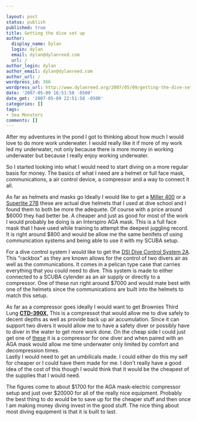 ```yaml
---

layout: post
status: publish
published: true
title: Getting the dive set up
author:
  display_name: Dylan
  login: dylan
  email: dylan@dylanreed.com
  url: /
author_login: dylan
author_email: dylan@dylanreed.com
author_url: /
wordpress_id: 366
wordpress_url: http://www.dylanreed.org/2007/05/09/getting-the-dive-set-up/
date: '2007-05-09 16:51:58 -0500'
date_gmt: '2007-05-09 22:51:58 -0500'
categories: []
tags:
- Sea Monsters
comments: []
---
```


After my adventures in the pond I got to thinking about how much I would love to do more work underwater. I would really like it if more of my work led my underwater, not only because there is more money in working underwater but because I really enjoy working underwater.

So I started looking into what I would need to start diving on a more regular basis for money. The basics of what I need are a helmet or full face mask, communications, a air control device, a compressor and a way to connect it all.

As far as helmets and masks go Ideally I would like to get a [Miller 400][1] or a [Superlite 27B][2] these are actual dive helmets that I used at dive school and I found them to both be more the adequete. Of course with a price around $6000 they had better be. A cheaper and just as good for most of the work I would probably be doing is an Interspiro AGA mask. This is a full face mask that I have used while training to attempt the deepest juggling record. It is right around $800 and would be allow me the same benifets of using communication systems and being able to use it with my SCUBA setup.

   [1]: http://www.divingheritage.com/images/miller400-1.jpg
   [2]: http://www.aquaairind.com/Index/Helmets/DSI/SuperLite-27B.jpg

For a dive control system I would like to get the [DSI Dive Control System 2A][3]. This "rackbox" as they are known allows for the control of two divers air as well as the communications. It comes in a pelican type case that carries everything that you could need to dive. This system is made to either connected to a SCUBA cylender as an air supply or directly to a compressor. One of these run right around $7000 and would mate best with one of the helmets since the communications are built into the helmets to match this setup.

   [3]: http://www.aquaairind.com/Index/Air-HEO2-Panels/DiveControlSystem2-A.jpg

As far as a compressor goes ideally I would want to get Brownies Third Lung [**CTD-390X**.][4] This is a compressot that would allow me to dive safely to decent depths as well as provide back up air accumulation. Since it can support two divers it would allow me to have a safety diver or possibly have to diver in the water to get more work done. On the cheap side I could just get one of [these][5] it is a compressor for one diver and when paired with an AGA mask would allow me time underwater only limited by comfort and decompression times.  
Lastly I would need to get an umbilicals made. I could either do this my self for cheaper or I could have them made for me. I don't really have a good idea of the cost of this though I would think that it would be the cheapest of the supplies that I would need.

   [4]: http://www.browniedive.com/hooka/com_direct.shtml
   [5]: http://www.airlinebyjsink.com/E160.html

The figures come to about $1700 for the AGA mask-electric compressor setup and just over $20000 for all of the really nice equipment. Probably the best thing to do would be to save up for the cheaper stuff and then once I am making money diving invest in the good stuff. The nice thing about most diving equipment is that it is built to last.
